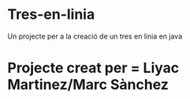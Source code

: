 # Tres-en-linia
Un projecte per a la creació de un tres en linia en java
# Projecte creat per = Liyac Martinez/Marc Sànchez 
